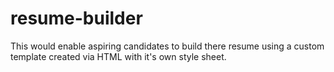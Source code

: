 # resume-builder
This would enable aspiring candidates to build there resume using a custom template created via HTML with it's own style sheet. 
